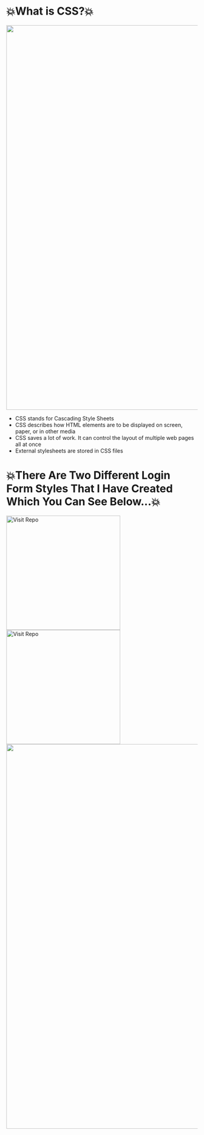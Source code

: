 <h1>💥What is CSS?💥</h1>
<img src="https://user-images.githubusercontent.com/74038190/212284115-f47cd8ff-2ffb-4b04-b5bf-4d1c14c0247f.gif" width="1010">
<ul>
  <li>CSS stands for Cascading Style Sheets</li>
  <li>CSS describes how HTML elements are to be displayed on screen, paper, or in other media</li>
  <li>CSS saves a lot of work. It can control the layout of multiple web pages all at once</li>
  <li>External stylesheets are stored in CSS files</li>
</ul>
<h1>💥There Are Two Different Login Form Styles That I Have Created Which You Can See Below...💥</h1>
<a width="1919" height="800" href="https://github.com/SelcanTaylan/Dragon-Login-Form" target="_blank">
  <img src="https://github.com/user-attachments/assets/6020fd46-df68-4862-affc-14e9df964e8c" alt="Visit Repo" width="300" />
</a>
<a  alig="right" width="1919" height="800" href="https://github.com/SelcanTaylan/Responsive_Animated_Login_Form" target="_blank">
  <img src="https://github.com/user-attachments/assets/9e1cb0e8-5258-4d37-b569-e29f561806b5" alt="Visit Repo" width="300" />
</a>

<img src="https://user-images.githubusercontent.com/74038190/212284115-f47cd8ff-2ffb-4b04-b5bf-4d1c14c0247f.gif" width="1010">
